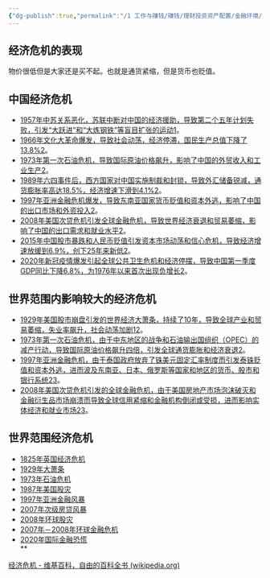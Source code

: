 ```yaml
---
{"dg-publish":true,"permalink":"/1 工作与赚钱/赚钱/理财投资资产配置/金融环境/经济危机/过去的经济危机/","title":"过去的经济危机"}
---
```



## 经济危机的表现
物价很低但是大家还是买不起。也就是通货紧缩，但是货币也贬值。

## 中国经济危机
- [1957年中苏关系恶化，苏联中断对中国的经济援助，导致第二个五年计划失败，引发“大跃进”和“大炼钢铁”等盲目扩张的运动1](https://zhuanlan.zhihu.com/p/367986624)。
- [1966年文化大革命爆发，导致社会动荡，经济停滞，国民生产总值下降了13.8%2](https://ishare.ifeng.com/c/s/v002kkwj5EkBZVS-_uctSlcx-_91tTdj7fTxH0Gt1ZktLYSE8__)。
- [1973年第一次石油危机，导致国际原油价格飙升，影响了中国的外贸收入和工业生产2](https://ishare.ifeng.com/c/s/v002kkwj5EkBZVS-_uctSlcx-_91tTdj7fTxH0Gt1ZktLYSE8__)。
- [1989年六四事件后，西方国家对中国实施制裁和封锁，导致外汇储备锐减，通货膨胀率高达18.5%，经济增速下滑到4.1%2](https://ishare.ifeng.com/c/s/v002kkwj5EkBZVS-_uctSlcx-_91tTdj7fTxH0Gt1ZktLYSE8__)。
- [1997年亚洲金融危机爆发，导致东南亚国家货币贬值和资本外逃，影响了中国的出口市场和外资投入2](https://ishare.ifeng.com/c/s/v002kkwj5EkBZVS-_uctSlcx-_91tTdj7fTxH0Gt1ZktLYSE8__)。
- [2008年美国次贷危机引发全球金融危机，导致世界经济衰退和贸易萎缩，影响了中国的出口需求和就业水平2](https://ishare.ifeng.com/c/s/v002kkwj5EkBZVS-_uctSlcx-_91tTdj7fTxH0Gt1ZktLYSE8__)。
- [2015年中国股市暴跌和人民币贬值引发资本市场动荡和信心危机，导致经济增速放缓到6.9%，创下25年来新低2](https://ishare.ifeng.com/c/s/v002kkwj5EkBZVS-_uctSlcx-_91tTdj7fTxH0Gt1ZktLYSE8__)。
- [2020年新冠疫情爆发引起全球公共卫生危机和经济停摆，导致中国第一季度GDP同比下降6.8%，为1976年以来首次出现负增长2](https://ishare.ifeng.com/c/s/v002kkwj5EkBZVS-_uctSlcx-_91tTdj7fTxH0Gt1ZktLYSE8__)。

## 世界范围内影响较大的经济危机
- [1929年美国股市崩盘引发的世界经济大萧条，持续了10年，导致全球产业和贸易萎缩，失业率飙升，社会动荡加剧1](https://www.bbc.com/zhongwen/simp/business-63093744)[2](https://baike.baidu.com/item/%E5%8E%86%E5%B1%8A%E7%BB%8F%E6%B5%8E%E5%8D%B1%E6%9C%BA/3749437)。
- [1973年第一次石油危机，由于中东地区的战争和石油输出国组织（OPEC）的减产行动，导致国际原油价格飙升四倍，引发全球通货膨胀和经济衰退2](https://baike.baidu.com/item/%E5%8E%86%E5%B1%8A%E7%BB%8F%E6%B5%8E%E5%8D%B1%E6%9C%BA/3749437)。
- [1997年亚洲金融危机，由于泰国政府放弃了铢美元固定汇率制度而引发泰铢贬值和资本外逃，进而波及东南亚、日本、俄罗斯等国家和地区的货币、股市和银行系统2](https://baike.baidu.com/item/%E5%8E%86%E5%B1%8A%E7%BB%8F%E6%B5%8E%E5%8D%B1%E6%9C%BA/3749437)[3](https://baike.baidu.com/item/%E5%9B%BD%E9%99%85%E9%87%91%E8%9E%8D%E5%8D%B1%E6%9C%BA/6957100)。
- [2008年美国次贷危机引发的全球金融危机，由于美国房地产市场泡沫破灭和金融衍生品市场崩溃而导致全球信用紧缩和金融机构倒闭或受损，进而影响实体经济和就业市场2](https://baike.baidu.com/item/%E5%8E%86%E5%B1%8A%E7%BB%8F%E6%B5%8E%E5%8D%B1%E6%9C%BA/3749437)[3](https://baike.baidu.com/item/%E5%9B%BD%E9%99%85%E9%87%91%E8%9E%8D%E5%8D%B1%E6%9C%BA/6957100)。

## 世界范围经济危机
- [1825年英国经济危机](https://zh.wikipedia.org/wiki/1825%E5%B9%B4%E7%B6%93%E6%BF%9F%E5%8D%B1%E6%A9%9F)
- [1929年大萧条](https://zh.wikipedia.org/wiki/%E5%A4%A7%E8%90%A7%E6%9D%A1)
- [1973年石油危机](https://zh.wikipedia.org/wiki/1973%E5%B9%B4%E7%9F%B3%E6%B2%B9%E5%8D%B1%E6%A9%9F)
- [1987年美国股灾](https://zh.wikipedia.org/wiki/1987%E5%B9%B4%E9%BB%91%E8%89%B2%E6%98%9F%E6%9C%9F%E4%B8%80)
- [1997年亚洲金融风暴](https://zh.wikipedia.org/wiki/1997%E5%B9%B4%E4%BA%9E%E6%B4%B2%E9%87%91%E8%9E%8D%E9%A2%A8%E6%9A%B4)
- [2007年次级房贷风暴](https://zh.wikipedia.org/wiki/%E6%AC%A1%E7%B4%9A%E6%88%BF%E8%B2%B8%E9%A2%A8%E6%9A%B4)
- [2008年环球股灾](https://zh.wikipedia.org/wiki/2008%E5%B9%B4%E7%92%B0%E7%90%83%E8%82%A1%E7%81%BD)
- [2007年－2008年环球金融危机](https://zh.wikipedia.org/wiki/2007%E5%B9%B4%EF%BC%8D2008%E5%B9%B4%E7%8E%AF%E7%90%83%E9%87%91%E8%9E%8D%E5%8D%B1%E6%9C%BA)
- [2020年国际金融恐慌](https://zh.wikipedia.org/wiki/2020%E5%B9%B4%E5%9B%BD%E9%99%85%E9%87%91%E8%9E%8D%E6%81%90%E6%85%8C)  
**

[经济危机 - 维基百科，自由的百科全书 (wikipedia.org)](https://zh.wikipedia.org/wiki/%E7%BB%8F%E6%B5%8E%E5%8D%B1%E6%9C%BA)

